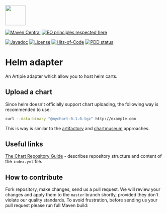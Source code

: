 <img src="https://www.artipie.com/logo.svg" width="64px" height="64px"/>

[![Maven Central](https://img.shields.io/maven-central/v/com.artipie/helm-adapter.svg)](https://maven-badges.herokuapp.com/maven-central/com.artipie/helm-adapter)
[![EO principles respected here](https://www.elegantobjects.org/badge.svg)](https://www.elegantobjects.org)

[![Javadoc](http://www.javadoc.io/badge/com.artipie/helm-adapter.svg)](http://www.javadoc.io/doc/com.artipie/helm-adapter)
[![License](https://img.shields.io/badge/license-MIT-green.svg)](https://github.com/artipie/helm-adapter/blob/master/LICENSE.txt)
[![Hits-of-Code](https://hitsofcode.com/github/artipie/helm-adapter)](https://hitsofcode.com/view/github/artipie/helm-adapter)
[![PDD status](http://www.0pdd.com/svg?name=artipie/helm-adapter)](http://www.0pdd.com/p?name=artipie/helm-adapter)

# Helm adapter

An Artipie adapter which allow you to host helm carts.  

## Upload a chart

Since helm doesn't officially support chart uploading, the following way is
recommended to use:

```bash
curl --data-binary "@mychart-0.1.0.tgz" http://example.com
```

This is way is similar to the
[artifactory](https://www.jfrog.com/confluence/display/JFROG/Helm+Chart+Repositories)
and
[chartmuseum](https://github.com/helm/chartmuseum#uploading-a-chart-package)
approaches.

## Useful links

[The Chart Repository Guide](https://helm.sh/docs/topics/chart_repository/) - describes repository 
structure and content of the `index.yml` file.

## How to contribute

Fork repository, make changes, send us a pull request. We will review
your changes and apply them to the `master` branch shortly, provided
they don't violate our quality standards. To avoid frustration, before
sending us your pull request please run full Maven build:
